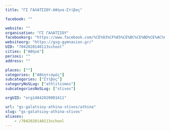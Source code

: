 ```yaml
---
title: "ΓΣ ΓΑΛΑΤΣΙΟΥ-Αθήνα-Στίβος"

facebook: ""

website: ""
organisation: "ΓΣ ΓΑΛΑΤΣΙΟΥ"
facebookorg: "https://www.facebook.com/%CE%93%CF%85%CE%BC%CE%BD%CE%AC%CF%83%CE%B9%CE%BF%CE%BD-%CE%93%CF%85%CE%BC%CE%BD%CE%B1%CF%83%CF%84%CE%B9%CE%BA%CF%8C%CF%82-%CE%A3%CF%8D%CE%BB%CE%BB%CE%BF%CE%B3%CE%BF%CF%82-%CE%93%CE%B1%CE%BB%CE%B1%CF%84%CF%83%CE%AF%CE%BF%CF%85-1643994175864355/"
websiteorg: "https://gsg-gymnasion.gr/"
UID: "7042020140113school"
cities: ["Αθήνα"]
perioxi: ""
address: ""

places: [""]
categories: ["Αθλητισμός"]
subcategories: ["Στίβος"]
categoryNoSLug: ["athlitismos"]
subcategoriesNoSLug: ["stivos"]

orgUID: "org14042020001611"

url: "gs-galatsioy-athina-stivos/athina"
slug: "gs-galatsioy-athina-stivos"
aliases:
    - /7042020140113school
---
```





